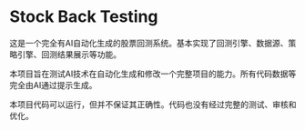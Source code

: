 # Stock Back Testing

这是一个完全有AI自动化生成的股票回测系统。基本实现了回测引擎、数据源、策略引擎、回测结果展示等功能。

本项目旨在测试AI技术在自动化生成和修改一个完整项目的能力。所有代码数据等完全由AI通过提示生成。

本项目代码可以运行，但并不保证其正确性。代码也没有经过完整的测试、审核和优化。

